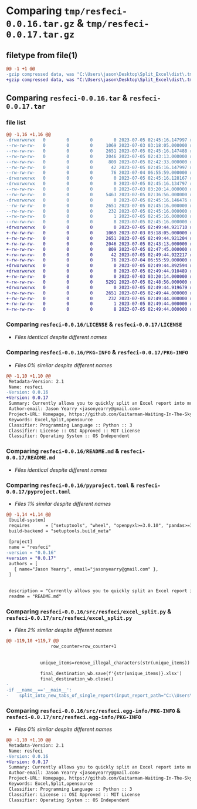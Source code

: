 # Comparing `tmp/resfeci-0.0.16.tar.gz` & `tmp/resfeci-0.0.17.tar.gz`

## filetype from file(1)

```diff
@@ -1 +1 @@
-gzip compressed data, was "C:\Users\jason\Desktop\Split_Excel\dist\.tmp-cgmn0ktx\resfeci-0.0.16.tar", last modified: Wed Jul  5 02:45:16 2023, max compression
+gzip compressed data, was "C:\Users\jason\Desktop\Split_Excel\dist\.tmp-7tvffme4\resfeci-0.0.17.tar", last modified: Wed Jul  5 02:49:44 2023, max compression
```

## Comparing `resfeci-0.0.16.tar` & `resfeci-0.0.17.tar`

### file list

```diff
@@ -1,16 +1,16 @@
-drwxrwxrwx   0        0        0        0 2023-07-05 02:45:16.147997 resfeci-0.0.16/
--rw-rw-rw-   0        0        0     1069 2023-07-03 03:18:05.000000 resfeci-0.0.16/LICENSE
--rw-rw-rw-   0        0        0     2651 2023-07-05 02:45:16.147488 resfeci-0.0.16/PKG-INFO
--rw-rw-rw-   0        0        0     2046 2023-07-05 02:43:13.000000 resfeci-0.0.16/README.md
--rw-rw-rw-   0        0        0      809 2023-07-05 02:42:33.000000 resfeci-0.0.16/pyproject.toml
--rw-rw-rw-   0        0        0       42 2023-07-05 02:45:16.147997 resfeci-0.0.16/setup.cfg
--rw-rw-rw-   0        0        0       76 2023-07-04 06:55:59.000000 resfeci-0.0.16/setup.py
-drwxrwxrwx   0        0        0        0 2023-07-05 02:45:16.128167 resfeci-0.0.16/src/
-drwxrwxrwx   0        0        0        0 2023-07-05 02:45:16.134797 resfeci-0.0.16/src/resfeci/
--rw-rw-rw-   0        0        0        0 2023-07-03 03:20:14.000000 resfeci-0.0.16/src/resfeci/__init__.py
--rw-rw-rw-   0        0        0     5463 2023-07-05 02:36:56.000000 resfeci-0.0.16/src/resfeci/excel_split.py
-drwxrwxrwx   0        0        0        0 2023-07-05 02:45:16.146476 resfeci-0.0.16/src/resfeci.egg-info/
--rw-rw-rw-   0        0        0     2651 2023-07-05 02:45:16.000000 resfeci-0.0.16/src/resfeci.egg-info/PKG-INFO
--rw-rw-rw-   0        0        0      232 2023-07-05 02:45:16.000000 resfeci-0.0.16/src/resfeci.egg-info/SOURCES.txt
--rw-rw-rw-   0        0        0        1 2023-07-05 02:45:16.000000 resfeci-0.0.16/src/resfeci.egg-info/dependency_links.txt
--rw-rw-rw-   0        0        0        8 2023-07-05 02:45:16.000000 resfeci-0.0.16/src/resfeci.egg-info/top_level.txt
+drwxrwxrwx   0        0        0        0 2023-07-05 02:49:44.921710 resfeci-0.0.17/
+-rw-rw-rw-   0        0        0     1069 2023-07-03 03:18:05.000000 resfeci-0.0.17/LICENSE
+-rw-rw-rw-   0        0        0     2651 2023-07-05 02:49:44.921204 resfeci-0.0.17/PKG-INFO
+-rw-rw-rw-   0        0        0     2046 2023-07-05 02:43:13.000000 resfeci-0.0.17/README.md
+-rw-rw-rw-   0        0        0      809 2023-07-05 02:47:45.000000 resfeci-0.0.17/pyproject.toml
+-rw-rw-rw-   0        0        0       42 2023-07-05 02:49:44.922217 resfeci-0.0.17/setup.cfg
+-rw-rw-rw-   0        0        0       76 2023-07-04 06:55:59.000000 resfeci-0.0.17/setup.py
+drwxrwxrwx   0        0        0        0 2023-07-05 02:49:44.892594 resfeci-0.0.17/src/
+drwxrwxrwx   0        0        0        0 2023-07-05 02:49:44.910489 resfeci-0.0.17/src/resfeci/
+-rw-rw-rw-   0        0        0        0 2023-07-03 03:20:14.000000 resfeci-0.0.17/src/resfeci/__init__.py
+-rw-rw-rw-   0        0        0     5291 2023-07-05 02:48:56.000000 resfeci-0.0.17/src/resfeci/excel_split.py
+drwxrwxrwx   0        0        0        0 2023-07-05 02:49:44.919679 resfeci-0.0.17/src/resfeci.egg-info/
+-rw-rw-rw-   0        0        0     2651 2023-07-05 02:49:44.000000 resfeci-0.0.17/src/resfeci.egg-info/PKG-INFO
+-rw-rw-rw-   0        0        0      232 2023-07-05 02:49:44.000000 resfeci-0.0.17/src/resfeci.egg-info/SOURCES.txt
+-rw-rw-rw-   0        0        0        1 2023-07-05 02:49:44.000000 resfeci-0.0.17/src/resfeci.egg-info/dependency_links.txt
+-rw-rw-rw-   0        0        0        8 2023-07-05 02:49:44.000000 resfeci-0.0.17/src/resfeci.egg-info/top_level.txt
```

### Comparing `resfeci-0.0.16/LICENSE` & `resfeci-0.0.17/LICENSE`

 * *Files identical despite different names*

### Comparing `resfeci-0.0.16/PKG-INFO` & `resfeci-0.0.17/PKG-INFO`

 * *Files 0% similar despite different names*

```diff
@@ -1,10 +1,10 @@
 Metadata-Version: 2.1
 Name: resfeci
-Version: 0.0.16
+Version: 0.0.17
 Summary: Currently allows you to quickly split an Excel report into multiple sheets or multiple reports based on unique column values.
 Author-email: Jason Yearry <jasonyearry@gmail.com>
 Project-URL: Homepage, https://github.com/Guitarman-Waiting-In-The-Sky/excel_splitter
 Keywords: Excel,Split,opensource
 Classifier: Programming Language :: Python :: 3
 Classifier: License :: OSI Approved :: MIT License
 Classifier: Operating System :: OS Independent
```

### Comparing `resfeci-0.0.16/README.md` & `resfeci-0.0.17/README.md`

 * *Files identical despite different names*

### Comparing `resfeci-0.0.16/pyproject.toml` & `resfeci-0.0.17/pyproject.toml`

 * *Files 1% similar despite different names*

```diff
@@ -1,14 +1,14 @@
 [build-system]
 requires      = ["setuptools", "wheel", "openpyxl>=3.0.10", "pandas>=1.2.0"]
 build-backend = "setuptools.build_meta"
 
 [project]
 name = "resfeci"
-version = "0.0.16"
+version = "0.0.17"
 authors = [
   { name="Jason Yearry", email="jasonyearry@gmail.com" },
 ]
 
 
 description = "Currently allows you to quickly split an Excel report into multiple sheets or multiple reports based on unique column values."
 readme = "README.md"
```

### Comparing `resfeci-0.0.16/src/resfeci/excel_split.py` & `resfeci-0.0.17/src/resfeci/excel_split.py`

 * *Files 2% similar despite different names*

```diff
@@ -119,10 +119,7 @@
                 row_counter=row_counter+1
 
 
             unique_items=remove_illegal_characters(str(unique_items))
 
             final_destination_wb.save(f'{str(unique_items)}.xlsx')
             final_destination_wb.close()
-
-if __name__=='__main__':
-    split_into_new_tabs_of_single_report(input_report_path="C:\\Users\\jason\\Desktop\\Songs.xlsx", column_number_to_split_by=2, sheet='Movies')
```

### Comparing `resfeci-0.0.16/src/resfeci.egg-info/PKG-INFO` & `resfeci-0.0.17/src/resfeci.egg-info/PKG-INFO`

 * *Files 0% similar despite different names*

```diff
@@ -1,10 +1,10 @@
 Metadata-Version: 2.1
 Name: resfeci
-Version: 0.0.16
+Version: 0.0.17
 Summary: Currently allows you to quickly split an Excel report into multiple sheets or multiple reports based on unique column values.
 Author-email: Jason Yearry <jasonyearry@gmail.com>
 Project-URL: Homepage, https://github.com/Guitarman-Waiting-In-The-Sky/excel_splitter
 Keywords: Excel,Split,opensource
 Classifier: Programming Language :: Python :: 3
 Classifier: License :: OSI Approved :: MIT License
 Classifier: Operating System :: OS Independent
```

